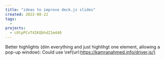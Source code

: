 ```yaml
---
title: "ideas to improve deck.js slides"
created: 2022-08-22
tags:
  -
projects:
  - c0tpPCvT4IKQbhdZ1m440
---
```


Better highlights (dim everything and just highlihgt one element, allowing a pop-up window):
Could use \ref{url:https://kamranahmed.info/driver.js/}


